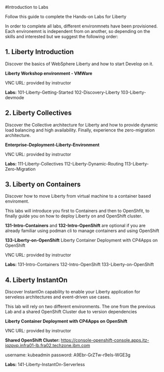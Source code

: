 
#Introduction to Labs

Follow this guide to complete the Hands-on Labs for Liberty

In order to complete all labs, different environmnets have been provisioned. Each environemnt is independent from on another, so depending on the skills and interested but we suggest the following order:

## 1. Liberty Introduction

Discover the basics of WebSphere Liberty and how to start Develop on it.

**Liberty Workshop environment - VMWare**

VNC URL: provided by instructor

**Labs:**
101-Liberty-Getting-Started
102-Discovery-Liberty
103-Liberty-devmode

## 2. Liberty Collectives

Discover the Collective architecture for Liberty and how to provide dynamic load balancing and high availability. Finally, experience the zero-migration architecture.

**Enterprise-Deployment-Liberty-Environment**

VNC URL: provided by instructor

**Labs:**
111-Liberty-Collectives
112-Liberty-Dynamic-Routing
113-Liberty-Zero-Migration

## 3. Liberty on Containers

Discover how to move Liberty from virtual machine to a container based enviroment.

This labs will introduce you first to Containers and then to OpenShfit, to finally guide you on how to deploy Liberty on and OpenShift cluster.

**131-Intro-Containers** and **132-Intro-OpenShift** are optional if you are already familiar using podman cli to manage containers and using OpenShift

**133-Liberty-on-OpenShift**
Liberty Container Deployment with CP4Apps on OpenShift

VNC URL: provided by instructor

**Labs:**
131-Intro-Containers
132-Intro-OpenShift
133-Liberty-on-OpenShift

## 4. Liberty InstantOn

Discover InstantOn capability to enable your Liberty application for serveless architectures and event-driven use cases.

This lab will rely on two different environments. The one from the previous Lab and a shared OpenShift Cluster due to version dependencies

**Liberty Container Deployment with CP4Apps on OpenShift**

VNC URL: provided by instructor


**Shared OpenShift Cluster:**
https://console-openshift-console.apps.itz-iqzpvp.infra01-lb.fra02.techzone.ibm.com


username: kubeadmin
password: A9Ebr-GrZTw-r9eIs-WGE3g


**Labs:**
141-Liberty-InstantOn-Serverless

